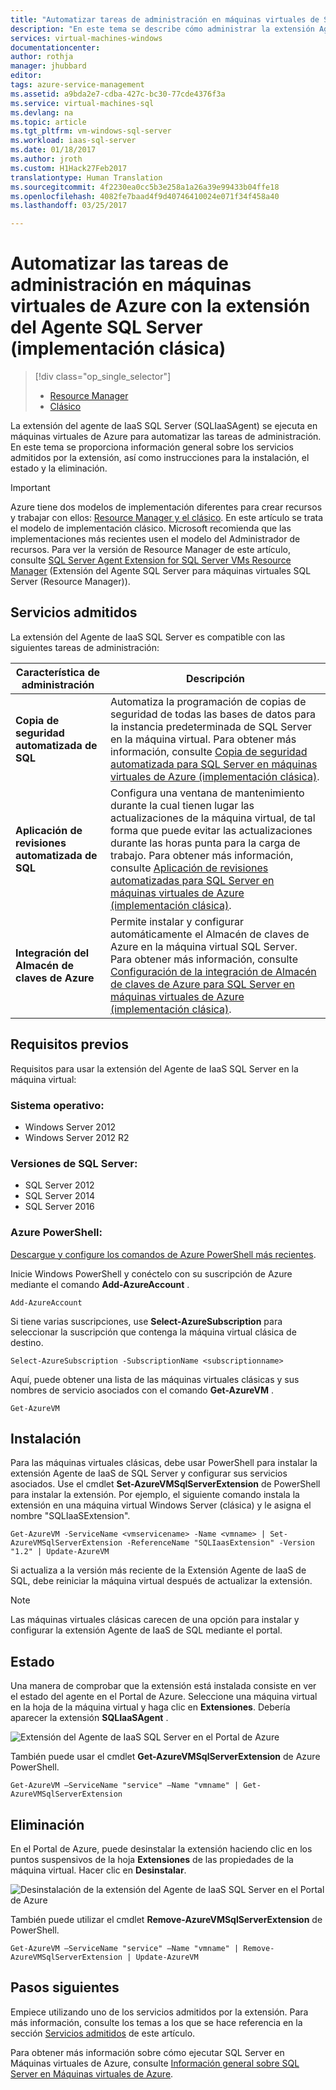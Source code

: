 ```yaml
---
title: "Automatizar tareas de administración en máquinas virtuales de SQL (implementación clásica) | Microsoft Docs"
description: "En este tema se describe cómo administrar la extensión Agente de SQL Server, que automatiza tareas de administración específicas de SQL Server. Entre ellas se incluyen la copia de seguridad automatizada, la aplicación de revisiones automatizada y la integración del Almacén de claves de Azure. En este tema se usa el modelo de implementación clásica."
services: virtual-machines-windows
documentationcenter: 
author: rothja
manager: jhubbard
editor: 
tags: azure-service-management
ms.assetid: a9bda2e7-cdba-427c-bc30-77cde4376f3a
ms.service: virtual-machines-sql
ms.devlang: na
ms.topic: article
ms.tgt_pltfrm: vm-windows-sql-server
ms.workload: iaas-sql-server
ms.date: 01/18/2017
ms.author: jroth
ms.custom: H1Hack27Feb2017
translationtype: Human Translation
ms.sourcegitcommit: 4f2230ea0cc5b3e258a1a26a39e99433b04ffe18
ms.openlocfilehash: 4082fe7baad4f9d40746410024e071f34f458a40
ms.lasthandoff: 03/25/2017

---
```

# <a name="automate-management-tasks-on-azure-virtual-machines-with-the-sql-server-agent-extension-classic"></a>Automatizar las tareas de administración en máquinas virtuales de Azure con la extensión del Agente SQL Server (implementación clásica)
> [!div class="op_single_selector"]
> * [Resource Manager](../sql/virtual-machines-windows-sql-server-agent-extension.md)
> * [Clásico](../classic/sql-server-agent-extension.md)
> 
>
 
La extensión del agente de IaaS SQL Server (SQLIaaSAgent) se ejecuta en máquinas virtuales de Azure para automatizar las tareas de administración. En este tema se proporciona información general sobre los servicios admitidos por la extensión, así como instrucciones para la instalación, el estado y la eliminación.

> [!IMPORTANT] 
> Azure tiene dos modelos de implementación diferentes para crear recursos y trabajar con ellos: [Resource Manager y el clásico](../../../azure-resource-manager/resource-manager-deployment-model.md). En este artículo se trata el modelo de implementación clásico. Microsoft recomienda que las implementaciones más recientes usen el modelo del Administrador de recursos. Para ver la versión de Resource Manager de este artículo, consulte [SQL Server Agent Extension for SQL Server VMs Resource Manager](../sql/virtual-machines-windows-sql-server-agent-extension.md) (Extensión del Agente SQL Server para máquinas virtuales SQL Server (Resource Manager)).

## <a name="supported-services"></a>Servicios admitidos
La extensión del Agente de IaaS SQL Server es compatible con las siguientes tareas de administración:

| Característica de administración | Descripción |
| --- | --- |
| **Copia de seguridad automatizada de SQL** |Automatiza la programación de copias de seguridad de todas las bases de datos para la instancia predeterminada de SQL Server en la máquina virtual. Para obtener más información, consulte [Copia de seguridad automatizada para SQL Server en máquinas virtuales de Azure (implementación clásica)](../classic/sql-automated-backup.md). |
| **Aplicación de revisiones automatizada de SQL** |Configura una ventana de mantenimiento durante la cual tienen lugar las actualizaciones de la máquina virtual, de tal forma que puede evitar las actualizaciones durante las horas punta para la carga de trabajo. Para obtener más información, consulte [Aplicación de revisiones automatizadas para SQL Server en máquinas virtuales de Azure (implementación clásica)](../classic/sql-automated-patching.md). |
| **Integración del Almacén de claves de Azure** |Permite instalar y configurar automáticamente el Almacén de claves de Azure en la máquina virtual SQL Server. Para obtener más información, consulte [Configuración de la integración de Almacén de claves de Azure para SQL Server en máquinas virtuales de Azure (implementación clásica)](../classic/ps-sql-keyvault.md). |

## <a name="prerequisites"></a>Requisitos previos
Requisitos para usar la extensión del Agente de IaaS SQL Server en la máquina virtual:

### <a name="operating-system"></a>Sistema operativo:
* Windows Server 2012
* Windows Server 2012 R2

### <a name="sql-server-versions"></a>Versiones de SQL Server:
* SQL Server 2012
* SQL Server 2014
* SQL Server 2016

### <a name="azure-powershell"></a>Azure PowerShell:
[Descargue y configure los comandos de Azure PowerShell más recientes](/powershell/azureps-cmdlets-docs).

Inicie Windows PowerShell y conéctelo con su suscripción de Azure mediante el comando **Add-AzureAccount** .

    Add-AzureAccount

Si tiene varias suscripciones, use **Select-AzureSubscription** para seleccionar la suscripción que contenga la máquina virtual clásica de destino.

    Select-AzureSubscription -SubscriptionName <subscriptionname>

Aquí, puede obtener una lista de las máquinas virtuales clásicas y sus nombres de servicio asociados con el comando **Get-AzureVM** .

    Get-AzureVM

## <a name="installation"></a>Instalación
Para las máquinas virtuales clásicas, debe usar PowerShell para instalar la extensión Agente de IaaS de SQL Server y configurar sus servicios asociados. Use el cmdlet **Set-AzureVMSqlServerExtension** de PowerShell para instalar la extensión. Por ejemplo, el siguiente comando instala la extensión en una máquina virtual Windows Server (clásica) y le asigna el nombre "SQLIaaSExtension".

    Get-AzureVM -ServiceName <vmservicename> -Name <vmname> | Set-AzureVMSqlServerExtension -ReferenceName "SQLIaasExtension" -Version "1.2" | Update-AzureVM

Si actualiza a la versión más reciente de la Extensión Agente de IaaS de SQL, debe reiniciar la máquina virtual después de actualizar la extensión.

> [!NOTE]
> Las máquinas virtuales clásicas carecen de una opción para instalar y configurar la extensión Agente de IaaS de SQL mediante el portal.
> 
> 

## <a name="status"></a>Estado
Una manera de comprobar que la extensión está instalada consiste en ver el estado del agente en el Portal de Azure. Seleccione una máquina virtual en la hoja de la máquina virtual y haga clic en **Extensiones**. Debería aparecer la extensión **SQLIaaSAgent** .

![Extensión del Agente de IaaS SQL Server en el Portal de Azure](./media/virtual-machines-windows-classic-sql-server-agent-extension/azure-sql-server-iaas-agent-portal.png)

También puede usar el cmdlet **Get-AzureVMSqlServerExtension** de Azure PowerShell.

    Get-AzureVM –ServiceName "service" –Name "vmname" | Get-AzureVMSqlServerExtension

## <a name="removal"></a>Eliminación
En el Portal de Azure, puede desinstalar la extensión haciendo clic en los puntos suspensivos de la hoja **Extensiones** de las propiedades de la máquina virtual. Hacer clic en **Desinstalar**.

![Desinstalación de la extensión del Agente de IaaS SQL Server en el Portal de Azure](./media/virtual-machines-windows-classic-sql-server-agent-extension/azure-sql-server-iaas-agent-uninstall.png)

También puede utilizar el cmdlet **Remove-AzureVMSqlServerExtension** de PowerShell.

    Get-AzureVM –ServiceName "service" –Name "vmname" | Remove-AzureVMSqlServerExtension | Update-AzureVM

## <a name="next-steps"></a>Pasos siguientes
Empiece utilizando uno de los servicios admitidos por la extensión. Para más información, consulte los temas a los que se hace referencia en la sección [Servicios admitidos](#supported-services) de este artículo.

Para obtener más información sobre cómo ejecutar SQL Server en Máquinas virtuales de Azure, consulte [Información general sobre SQL Server en Máquinas virtuales de Azure](../sql/virtual-machines-windows-sql-server-iaas-overview.md).


